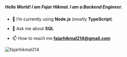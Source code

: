 <h5 align="left">Hello World! I am Fajar Hikmal. I am a Backend Engineer.</h5>

- 🌱 I’m currently using **Node.js** (mostly **TypeScript**)

- 💬 Ask me about **SQL**

- 📫 How to reach me **fajarhikmal214@gmail.com**

<p><img align="left" src="https://github-readme-stats.vercel.app/api/top-langs?username=fajarhikmal214&show_icons=true&locale=en&layout=compact" alt="fajarhikmal214" /></p>
